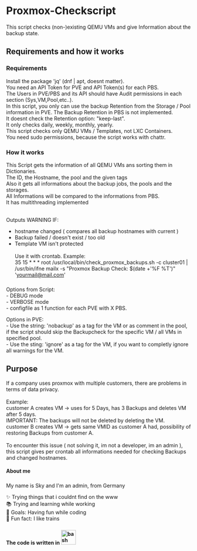 <h1 align="left">Proxmox-Checkscript</h1>

<p align="left">This script checks (non-)existing QEMU VMs and give Information about the backup state.</p>

###

<h2 align="left">Requirements and how it works</h2>

<h3 align="left">Requirements</h3>

<p align="left">
  Install the package 'jq' (dnf | apt, doesnt matter).<br>
  You need an API Token for PVE and API Token(s) for each PBS.<br>
  The Users in PVE/PBS and its API should have Audit permissions in each section (Sys,VM,Pool,etc..).<br>
  In this script, you only can use the backup Retention from the Storage / Pool information in PVE. The Backup Retention in PBS is not implemented.<br>
  It doesnt check the Retention option: "keep-last".<br>
  It only checks daily, weekly, monthly, yearly.<br>
  This script checks only QEMU VMs / Templates, not LXC Containers.<br>
  You need sudo permissions, because the script works with chattr.</p>

###

<h3 align="left">How it works</h3>

<p align="left">
  This Script gets the information of all QEMU VMs ans sorting them in Dictionaries.<br>
  The ID, the Hostname, the pool and the given tags<br>
  Also it gets all informations about the backup jobs, the pools and the storages.<br>
  All Informations will be compared to the informations from PBS.<br>
  It has multithreading implemented<br><br>

  Outputs WARNING IF:<br>
  - hostname changed ( compares all backup hostnames with current )<br>
  - Backup failed / doesn't exist / too old<br>
  - Template VM isn't protected<br><br>
  Use it with crontab. Example:<br>
  35 15 * * * root /usr/local/bin/check_proxmox_backups.sh -c cluster01 |<br>
  /usr/bin/ifne mailx -s "Proxmox Backup Check: $(date +'\%F \%T')" 'yourmail@mail.com'</p>

###

<p align="left">Options from Script:<br>
  - DEBUG mode<br>
  - VERBOSE mode<br>
  - configfile as 1 function for each PVE with X PBS.</p>

<p align="left">Options in PVE:<br>
  - Use the string: 'nobackup' as a tag for the VM or as comment in the pool, if the script should skip the Backupcheck for the specific VM / all VMs in specified pool.<br>
  - Use the sting: 'ignore' as a tag for the VM, if you want to completly ignore all warnings for the VM.</p>

###

<h2 align="left">Purpose</h2>

<p align="left">
If a company uses proxmox with multiple customers, there are problems in terms of data privacy.<br><br>
Example:<br>
customer A creates VM -> uses for 5 Days, has 3 Backups and deletes VM after 5 days.<br>
IMPORTANT: The backups will not be deleted by deleting the VM.<br>
customer B creates VM -> gets same VMID as customer A had, possibility of restoring Backups from customer A.<br><br>
To encounter this issue ( not solving it, im not a developer, im an admin ),<br>this script gives per crontab all informations needed for checking Backups and changed hostnames.<br>


<h4 align="left">About me</h4>

###

<p align="left">My name is Sky and I'm an admin, from Germany</p>
<p align="left">✨ Trying things that i couldnt find on the www<br>📚 Trying and learning while working<br>🎯 Goals: Having fun while coding<br>🎲 Fun fact: I like trains</p>

###

<h4 align="left">The code is written in <img src="https://cdn.jsdelivr.net/gh/devicons/devicon/icons/bash/bash-original.svg" height="40" alt="bash logo"/></h4>

###

